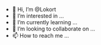 - 👋 Hi, I’m @Lokort
- 👀 I’m interested in ...
- 🌱 I’m currently learning ...
- 💞️ I’m looking to collaborate on ...
- 📫 How to reach me ...

<!---
Lokort/Lokort is a ✨ special ✨ repository because its `README.md` (this file) appears on your GitHub profile.
You can click the Preview link to take a look at your changes.
--->
